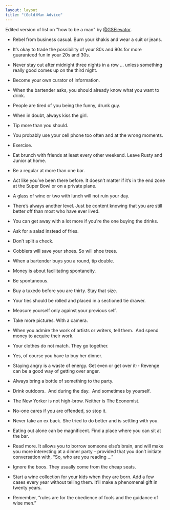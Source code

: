 ```yaml
---
layout: layout
title: "(Gold)Man Advice"
---
```


Edited version of list on "how to be a man" by [@GSElevator](https://twitter.com/gselevator).

* Rebel from business casual. Burn your khakis and wear a suit or jeans.

* It’s okay to trade the possibility of your 80s and 90s for more guaranteed fun in your 20s and 30s.

* Never stay out after midnight three nights in a row … unless something really good comes up on the third night.

* Become your own curator of information.

* When the bartender asks, you should already know what you want to drink.

* People are tired of you being the funny, drunk guy.  

* When in doubt, always kiss the girl.

* Tip more than you should.

* You probably use your cell phone too often and at the wrong moments. 

* Exercise. 

* Eat brunch with friends at least every other weekend. Leave Rusty and Junior at home.

* Be a regular at more than one bar.  

* Act like you’ve been there before.  It doesn’t matter if it’s in the end zone at the Super Bowl or on a private plane.

* A glass of wine or two with lunch will not ruin your day. 

* There’s always another level. Just be content knowing that you are still better off than most who have ever lived.

* You can get away with a lot more if you're the one buying the drinks.

* Ask for a salad instead of fries. 

* Don’t split a check.

* Cobblers will save your shoes. So will shoe trees.

* When a bartender buys you a round, tip double.   

* Money is about facilitating spontaneity.

* Be spontaneous.

* Buy a tuxedo before you are thirty. Stay that size. 

* Your ties should be rolled and placed in a sectioned tie drawer.  

* Measure yourself only against your previous self.

* Take more pictures.  With a camera.

* When you admire the work of artists or writers, tell them.  And spend money to acquire their work.  

* Your clothes do not match. They go together.  

* Yes, of course you have to buy her dinner.  

* Staying angry is a waste of energy. Get even or get over it-- Revenge can be a good way of getting over anger.   

* Always bring a bottle of something to the party.  

* Drink outdoors.  And during the day.  And sometimes by yourself.

* The New Yorker is not high-brow. Neither is The Economist.  

* No-one cares if you are offended, so stop it.  

* Never take an ex back. She tried to do better and is settling with you.

* Eating out alone can be magnificent. Find a place where you can sit at the bar.

* Read more. It allows you to borrow someone else’s brain, and will make you more interesting at a dinner party – provided that you don’t initiate conversation with, “So, who are you reading …”

* Ignore the boos. They usually come from the cheap seats.

* Start a wine collection for your kids when they are born.  Add a few cases every year without telling them.  It’ll make a phenomenal gift in twenty years.

* Remember, “rules are for the obedience of fools and the guidance of wise men.” 



